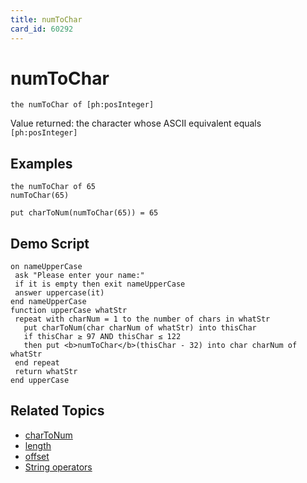 ```yaml
---
title: numToChar
card_id: 60292
---
```


# numToChar

```
the numToChar of [ph:posInteger]
```

Value returned: the character whose ASCII equivalent equals `[ph:posInteger]`

## Examples

```
the numToChar of 65
numToChar(65)

put charToNum(numToChar(65)) = 65
```

## Demo Script

```
on nameUpperCase
 ask "Please enter your name:"
 if it is empty then exit nameUpperCase
 answer uppercase(it)
end nameUpperCase
function upperCase whatStr
 repeat with charNum = 1 to the number of chars in whatStr
   put charToNum(char charNum of whatStr) into thisChar
   if thisChar ≥ 97 AND thisChar ≤ 122
   then put <b>numToChar</b>(thisChar - 32) into char charNum of whatStr
 end repeat
 return whatStr
end upperCase
```

## Related Topics

* [charToNum](/HyperTalkReference/functions/charToNum)
* [length](/HyperTalkReference/functions/length)
* [offset](/HyperTalkReference/functions/offset)
* [String operators](/HyperTalkReference/operatorsandconstants/String-operators)
